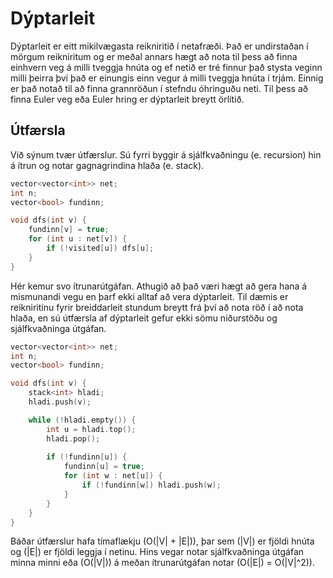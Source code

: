 # Dýptarleit

Dýptarleit er eitt mikilvægasta reikniritið í netafræði. Það er undirstaðan í mörgum reikniritum og er meðal annars hægt að nota til þess að finna einhvern veg á milli tveggja hnúta og ef netið er tré finnur það stysta veginn milli þeirra því það er einungis einn vegur á milli tveggja hnúta í trjám. Einnig er það notað til að finna grannröðun í stefndu óhringuðu neti. Til þess að finna Euler veg eða Euler hring er dýptarleit breytt örlítið.

## Útfærsla

Við sýnum tvær útfærslur. Sú fyrri byggir á sjálfkvaðningu (e. recursion) hin á ítrun og notar gagnagrindina hlaða (e. stack).

~~~c++
vector<vector<int>> net;
int n;
vector<bool> fundinn;

void dfs(int v) {
    fundinn[v] = true;
    for (int u : net[v]) {
        if (!visited[u]) dfs[u];
    }
}
~~~

Hér kemur svo ítrunarútgáfan. Athugið að það væri hægt að gera hana á mismunandi vegu en þarf ekki alltaf að vera dýptarleit. Til dæmis er reikniritinu fyrir breiddarleit stundum breytt frá því að nota röð í að nota hlaða, en sú útfærsla af dýptarleit gefur ekki sömu niðurstöðu og sjálfkvaðninga útgáfan.

~~~c++
vector<vector<int>> net;
int n;
vector<bool> fundinn;

void dfs(int v) {
    stack<int> hladi;
    hladi.push(v);

    while (!hladi.empty()) {
        int u = hladi.top();
        hladi.pop();
        
        if (!fundinn[u]) {
            fundinn[u] = true;
            for (int w : net[u]) {
                if (!fundinn[w]) hladi.push(w);
            }
        }
    }
}
~~~

Báðar útfærslur hafa tímaflækju \(O(|V| + |E|)\), þar sem \(|V|\) er fjöldi hnúta og \(|E|\) er fjöldi leggja í netinu. Hins vegar notar sjálfkvaðninga útgáfan minna minni eða \(O(|V|)\) á meðan ítrunarútgáfan notar \(O(|E|) = O(|V|^2)\).
